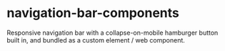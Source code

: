# navigation-bar-components
Responsive navigation bar with a collapse-on-mobile hamburger button built in, and bundled as a custom element / web component.
